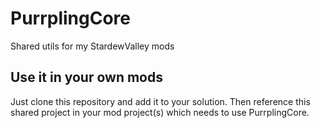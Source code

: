 # PurrplingCore
Shared utils for my StardewValley mods

## Use it in your own mods

Just clone this repository and add it to your solution. Then reference this shared project in your mod project(s) which needs to use PurrplingCore.
